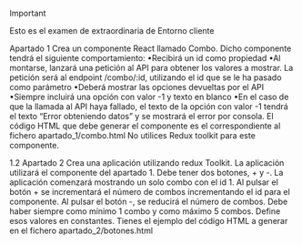 >[!IMPORTANT]
>Esto es el examen de extraordinaria de Entorno cliente
>
>Apartado 1
Crea un componente React llamado Combo. Dicho componente tendrá el siguiente comportamiento:
•Recibirá un id como propiedad
•Al montarse, lanzará una petición al API para obtener los valores a mostrar. La petición será al endpoint /combo/:id, utilizando el id que se le ha pasado como parámetro
•Deberá mostrar las opciones devueltas por el API
•Siempre incluirá una opción con valor -1 y texto en blanco
•En el caso de que la llamada al API haya fallado, el texto de la opción con valor -1 tendrá el texto “Error obteniendo datos” y se mostrará el error por consola.
El código HTML que debe generar el componente es el correspondiente al fichero apartado_1/combo.html
No utilices Redux toolkit para este componente.
>
>1.2 Apartado 2
Crea una aplicación utilizando redux Toolkit. La aplicación utilizará el componente del apartado 1. Debe tener dos botones, + y -. La aplicación comenzará mostrando un solo combo con el id 1. Al pulsar el botón + se incrementará el número de combos incrementando el id para el componente. Al pulsar el botón -, se reducirá el número de combos.
Debe haber siempre como mínimo 1 combo y como máximo 5 combos. Define esos valores en constantes.
Tienes el ejemplo del código HTML a generar en el fichero apartado_2/botones.html
